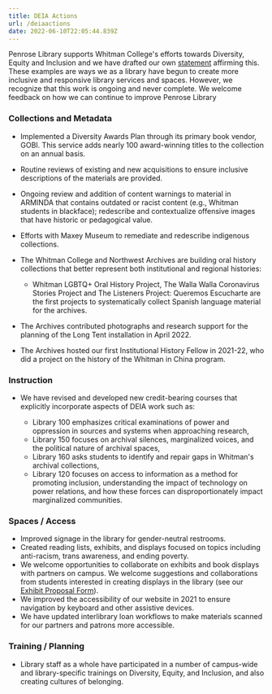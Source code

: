 ```yaml
---
title: DEIA Actions
url: /deiaactions
date: 2022-06-10T22:05:44.839Z
---
```

Penrose Library supports Whitman College's efforts towards Diversity, Equity and Inclusion and we have drafted our own [statement](https://docs.google.com/document/d/1sUzldISAU4UXiJv7tSdU9uIMB1FkjSWPUhRE4V5DOO8/edit) affirming this. These examples are ways we as a library have begun to create more inclusive and responsive library services and spaces. However, we recognize that this work is ongoing and never complete. We welcome feedback on how we can continue to improve Penrose Library   

### Collections and Metadata

* Implemented a Diversity Awards Plan through its primary book vendor, GOBI. This service adds nearly 100 award-winning titles to the collection on an annual basis. 
* Routine reviews of existing and new acquisitions to ensure inclusive descriptions of the materials are provided. 
* Ongoing review and addition of content warnings to material in ARMINDA that contains outdated or racist content (e.g., Whitman students in blackface); redescribe and contextualize offensive images that have historic or pedagogical value. 
* Efforts with Maxey Museum to remediate and redescribe indigenous collections.
* The Whitman College and Northwest Archives are building oral history collections that better represent both institutional and regional histories:

  * Whitman LGBTQ+ Oral History Project, The Walla Walla Coronavirus Stories Project and The Listeners Project: Queremos Escucharte are the first projects to systematically collect Spanish language material for the archives. 
* The Archives contributed photographs and research support for the planning of the Long Tent installation in April 2022.
* The Archives hosted our first Institutional History Fellow in 2021-22, who did a project on the history of the Whitman in China program.

### Instruction

* We have revised and developed new credit-bearing courses that explicitly incorporate aspects of DEIA work such as:

  * Library 100 emphasizes critical examinations of power and oppression in sources and systems when approaching research, 
  * Library 150 focuses on archival silences, marginalized voices, and the political nature of archival spaces, 
  * Library 160 asks students to identify and repair gaps in Whitman's archival collections, 
  * Library 120 focuses on access to information as a method for promoting inclusion, understanding the impact of technology on power relations, and how these forces can disproportionately impact marginalized communities. 

### Spaces / Access

* Improved signage in the library for gender-neutral restrooms.
* Created reading lists, exhibits, and displays focused on topics including anti-racism, trans awareness, and ending poverty. 
* We welcome opportunities to collaborate on exhibits and book displays with partners on campus. We welcome suggestions and collaborations from students interested in creating displays in the library (see our [Exhibit Proposal Form](http://works.whitman.edu/exhibitproposal)). 
* We improved the accessibility of our website in 2021 to ensure navigation by keyboard and other assistive devices.
* We have updated interlibrary loan workflows to make materials scanned for our partners and patrons more accessible.

### Training / Planning

* Library staff as a whole have participated in a number of campus-wide and library-specific trainings on Diversity, Equity, and Inclusion, and also creating cultures of belonging.